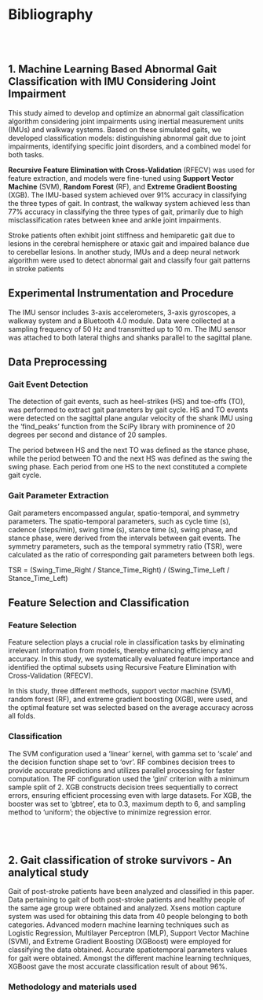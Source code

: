 # Bibliography

<br><br/>

## 1. Machine Learning Based Abnormal Gait Classification with IMU Considering Joint Impairment

This study aimed to develop and optimize an abnormal gait classification algorithm considering joint impairments using inertial measurement units (IMUs) and walkway systems. Based on these simulated gaits, we developed classification models: distinguishing abnormal gait due to joint impairments, identifying specific joint disorders, and a combined model for both tasks.

**Recursive Feature Elimination with Cross-Validation** (RFECV) was used for feature extraction, and models were fine-tuned using **Support Vector Machine** (SVM), **Random Forest** (RF), and **Extreme Gradient Boosting** (XGB). The IMU-based system achieved over 91% accuracy in classifying the three types of gait. In contrast, the walkway system achieved less than 77% accuracy in classifying the three types of gait, primarily due to high misclassification rates between knee and ankle joint impairments.


Stroke patients often exhibit joint stiffness and hemiparetic gait due to lesions in the cerebral hemisphere or ataxic gait and impaired balance due to cerebellar lesions. In another study, IMUs and
a deep neural network algorithm were used to detect abnormal gait and classify four gait patterns in stroke patients

## Experimental Instrumentation and Procedure

The IMU sensor includes 3-axis accelerometers, 3-axis gyroscopes, a walkway system and a Bluetooth 4.0 module. Data were collected at a sampling frequency of 50 Hz and transmitted up to 10 m. The IMU sensor was attached to both lateral thighs and shanks parallel to the sagittal plane.

## Data Preprocessing

### Gait Event Detection

The detection of gait events, such as heel-strikes (HS) and toe-offs (TO), was performed to extract gait parameters by gait cycle. HS and TO events were detected on the sagittal plane angular velocity of the shank IMU using the ‘find_peaks’ function from the SciPy library with prominence of 20 degrees per second and distance of 20 samples.

The period between HS and the next TO was defined as the stance phase, while the period between TO and the next HS was defined as the swing the swing phase. Each period from one HS to the next constituted a complete gait cycle.

### Gait Parameter Extraction

Gait parameters encompassed angular, spatio-temporal, and symmetry parameters. The spatio-temporal parameters, such as cycle time (s),
cadence (steps/min), swing time (s), stance time (s), swing phase, and stance phase, were derived from the intervals between gait events.
The symmetry parameters, such as the temporal symmetry ratio (TSR), were calculated as the ratio of corresponding gait parameters between both legs.

TSR = (Swing_Time_Right / Stance_Time_Right) / (Swing_Time_Left / Stance_Time_Left)

## Feature Selection and Classification

### Feature Selection

Feature selection plays a crucial role in classification tasks by eliminating irrelevant information from models, thereby enhancing efficiency and accuracy. In this study, we systematically evaluated feature importance and identified the optimal subsets using Recursive Feature Elimination with Cross-Validation (RFECV).

In this study, three different methods, support vector machine (SVM), random forest (RF), and extreme gradient boosting (XGB), were used, and the optimal feature set was selected based on the average accuracy across all folds.

### Classification

The SVM configuration used a ‘linear’ kernel, with gamma set to ‘scale’ and the decision function shape set to ‘ovr’. RF combines decision trees to provide accurate predictions and utilizes parallel processing for faster computation. The RF configuration used the ‘gini’ criterion with a minimum sample split of 2. XGB constructs decision trees sequentially to correct errors, ensuring efficient processing even with large datasets. For XGB, the booster was set to ‘gbtree’, eta to 0.3, maximum depth to 6, and sampling method to ‘uniform’; the objective to minimize regression error.

<br><br/>

## 2. Gait classification of stroke survivors - An analytical study

Gait of post-stroke patients have been analyzed and classified in this paper. Data pertaining to gait of both post-stroke patients and healthy people of the same age group were obtained and analyzed. Xsens motion capture system was used for obtaining this data from 40 people belonging to both categories. Advanced modern machine learning techniques such as Logistic Regression, Multilayer Perceptron (MLP), Support Vector Machine (SVM), and Extreme Gradient Boosting (XGBoost) were employed for classifying the data obtained. Accurate spatiotemporal parameters values for gait were obtained. Amongst the different machine learning techniques, XGBoost gave the most accurate classification result of about 96%.

### Methodology and materials used


